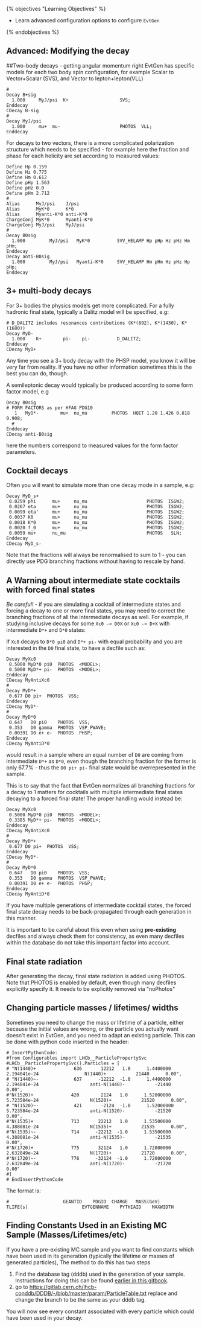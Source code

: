 {% objectives "Learning Objectives" %}

* Learn advanced configuration options to configure `EvtGen`

{% endobjectives %} 

## Advanced: Modifying the decay

##Two-body decays - getting angular momentum right
EvtGen has specific models for each two body spin configuration, for example Scalar to Vector+Scalar (SVS), and Vector to lepton+lepton(VLL)
```
#
Decay B+sig
  1.000     MyJ/psi  K+                   SVS;
Enddecay
CDecay B-sig
#
Decay MyJ/psi
  1.000     mu+  mu-                      PHOTOS  VLL;
Enddecay
```
For decays to two vectors, there is a more complicated polarization structure which needs to be specified - for example here the fraction and phase for each helicity are set according to measured values:
```
Define Hp 0.159
Define Hz 0.775
Define Hm 0.612
Define pHp 1.563
Define pHz 0.0
Define pHm 2.712
#
Alias      MyJ/psi    J/psi
Alias      MyK*0      K*0
Alias      Myanti-K*0 anti-K*0
ChargeConj MyK*0      Myanti-K*0
ChargeConj MyJ/psi    MyJ/psi
#
Decay B0sig
  1.000         MyJ/psi   MyK*0          SVV_HELAMP Hp pHp Hz pHz Hm pHm;
Enddecay
Decay anti-B0sig
  1.000         MyJ/psi   Myanti-K*0     SVV_HELAMP Hm pHm Hz pHz Hp pHp;
Enddecay
```

## 3+ multi-body decays
For 3+ bodies the physics models get more complicated. For a fully hadronic final state, typically a Dalitz model will be specified, e.g:
```
# D_DALITZ includes resonances contributions (K*(892), K*(1430), K*(1680))
Decay MyD-
  1.000    K+        pi-    pi-          D_DALITZ;
Enddecay
CDecay MyD+
```
Any time you see a 3+ body decay with the PHSP model, you know it will be very far from reality. If you have no other information sometimes this is the best you can do, though.

A semileptonic decay would typically be produced according to some form factor model, e.g
```
Decay B0sig 
# FORM FACTORS as per HFAG PDG10
   1   MyD*-        mu+  nu_mu         PHOTOS  HQET 1.20 1.426 0.818 0.908;
  #
Enddecay
CDecay anti-B0sig
```
here the numbers correspond to measured values for the form factor parameters. 
## Cocktail decays
Often you will want to simulate more than one decay mode in a sample, e.g:
```
Decay MyD_s+
 0.0259 phi      mu+     nu_mu                      PHOTOS  ISGW2;
 0.0267 eta      mu+     nu_mu                      PHOTOS  ISGW2;
 0.0099 eta'     mu+     nu_mu                      PHOTOS  ISGW2;
 0.0037 K0       mu+     nu_mu                      PHOTOS  ISGW2;  
 0.0018 K*0      mu+     nu_mu                      PHOTOS  ISGW2;
 0.0020 f_0      mu+     nu_mu                      PHOTOS  ISGW2; 
 0.0059 mu+      nu_mu                              PHOTOS   SLN; 
Enddecay
CDecay MyD_s-
```
Note that the fractions will always be renormalised to sum to 1 - you can directly use PDG branching fractions without having to rescale by hand.

## A Warning about intermediate state cocktails with forced final states 

*Be careful!* - if you are simulating a cocktail of intermediate states and forcing a decay to one or more final states, you may need to correct the branching fractions of all the intermediate decays as well. For example, if studying inclusive decays for some ``Xc0 -> D0X`` or ``Xc0 -> D+X`` with intermediate ``D*+`` and ``D*0`` states:

If ``Xc0`` decays to ``D*0 pi0`` and ``D*+ pi-`` with equal probability and you are interested in the ``D0`` final state, to have a decfile such as:

```
Decay MyXc0
 0.5000 MyD*0 pi0  PHOTOS  <MODEL>;
 0.5000 MyD*+ pi-  PHOTOS  <MODEL>;
Enddecay
CDecay MyAntiXc0
#
Decay MyD*+
 0.677 D0 pi+  PHOTOS  VSS;
Enddecay
CDecay MyD*-
#
Decay MyD*0
 0.647   D0 pi0    PHOTOS  VSS;
 0.353   D0 gamma  PHOTOS  VSP_PWAVE;
 0.00391 D0 e+ e-  PHOTOS  PHSP;
Enddecay
CDecay MyAntiD*0
```

would result in a sample where an equal number of ``D0`` are coming from intermediate ``D*+`` as ``D*0``, even though the branching fraction for the former is only 67.7% - thus the ``D0 pi+ pi-`` final state would be overrepresented in the sample. 

This is to say that the fact that EvtGen normalizes all branching fractions for a decay to 1 matters for cocktails with multiple intermediate final states decaying to a forced final state! The proper handling would instead be:

```
Decay MyXc0
 0.5000 MyD*0 pi0  PHOTOS  <MODEL>;
 0.3385 MyD*+ pi-  PHOTOS  <MODEL>;
Enddecay
CDecay MyAntiXc0
#
Decay MyD*+
 0.677 D0 pi+  PHOTOS  VSS;
Enddecay
CDecay MyD*-
#
Decay MyD*0
 0.647   D0 pi0    PHOTOS  VSS;
 0.353   D0 gamma  PHOTOS  VSP_PWAVE;
 0.00391 D0 e+ e-  PHOTOS  PHSP;
Enddecay
CDecay MyAntiD*0
```

If you have multiple generations of intermediate cocktail states, the forced final state decay needs to be back-propagated through each generation in this manner.

It is important to be careful about this even when using **pre-existing** decfiles and always check them for consistency, as even many decfiles within the database do not take this important factor into account.

## Final state radiation
After generating the decay, final state radiation is added using PHOTOS. Note that PHOTOS is enabled by default, even though many decfiles explicitly specify it. It needs to be explicitly removed via "noPhotos"


## Changing particle masses / lifetimes/ widths
Sometimes you need to change the mass or lifetime of a particle, either because the initial values are wrong, or the particle you actually want doesn't exist in EvtGen, and you need to adapt an existing particle.
This can be done with python code inserted in the header:

```
# InsertPythonCode:
#from Configurables import LHCb__ParticlePropertySvc
#LHCb__ParticlePropertySvc().Particles = [ 
# "N(1440)+              636       12212   1.0      1.4400000      2.194041e-24                 N(1440)+           21440      0.00",
# "N(1440)~-             637      -12212  -1.0      1.4400000      2.194841e-24                   anti-N(1440)-           -21440      0.00",
#"N(1520)+              420        2124   1.0      1.52000000      5.723584e-24                   N(1520)+           21520      0.00",
# "N(1520)~-             421       -2124  -1.0      1.52000000     5.723584e-24                   anti-N(1520)-           -21520      0.00",
#"N(1535)+              713       22212   1.0      1.53500000      4.388081e-24                   N(1535)+           21535      0.00",
#"N(1535)~-             714      -22212  -1.0      1.53500000      4.388081e-24                   anti-N(1535)-           -21535      0.00",
#"N(1720)+              775       32124   1.0      1.72000000      2.632849e-24                   N(1720)+           21720      0.00",
#"N(1720)~-             776      -32124  -1.0      1.72000000      2.632849e-24                   anti-N(1720)-           -21720      0.00"
#]
# EndInsertPythonCode
```
The format is: 
```
#                    GEANTID    PDGID  CHARGE   MASS(GeV)      TLIFE(s)                    EVTGENNAME    PYTHIAID    MAXWIDTH
```


## Finding Constants Used in an Existing MC Sample (Masses/Lifetimes/etc)

If you have a pre-existing MC sample and you want to find constants which have been used in its generation (typically the lifetime or masses of generated particles), The method to do this has two steps

1. Find the database tag (dddb) used in the generation of your sample. Instructions for doing this can be found [earlier in this gitbook](https://lhcb.github.io/starterkit-lessons/first-analysis-steps/minimal-dv-job.html).
2. go to https://gitlab.cern.ch/lhcb-conddb/DDDB/-/blob/master/param/ParticleTable.txt replace and change the branch to be the same as your dddb tag.

You will now see every constant associated with every particle which could have been used in your decay.
